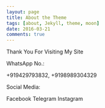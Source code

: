 ```yaml
---
layout: page
title: About the Theme
tags: [about, Jekyll, theme, moon]
date: 2016-03-21
comments: true
---
```

    
Thank You For Visiting My Site

WhatsApp No.:

+919429793832, +9198989304329

Social Media:


Facebook
Telegram
Instagram